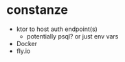 # constanze

- ktor to host auth endpoint(s)
  - potentially psql? or just env vars
- Docker
- fly.io
